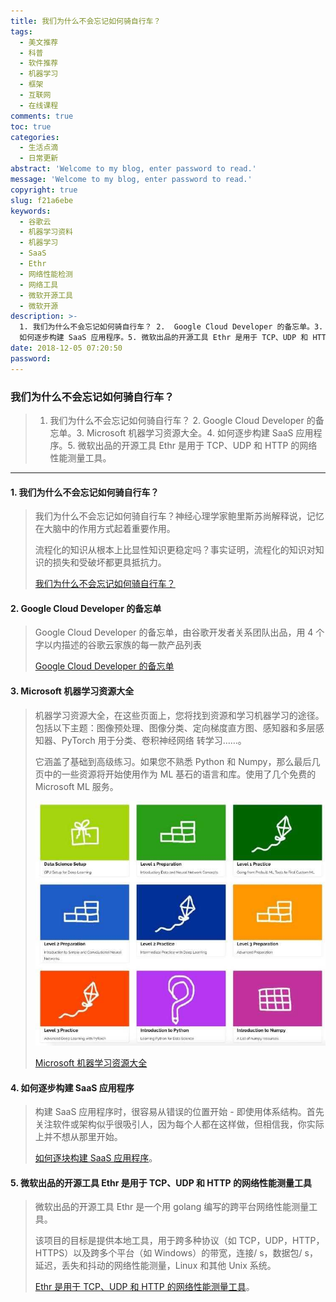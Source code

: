 ```yaml
---
title: 我们为什么不会忘记如何骑自行车？
tags:
  - 美文推荐
  - 科普
  - 软件推荐
  - 机器学习
  - 框架
  - 互联网
  - 在线课程
comments: true
toc: true
categories:
  - 生活点滴
  - 日常更新
abstract: 'Welcome to my blog, enter password to read.'
message: 'Welcome to my blog, enter password to read.'
copyright: true
slug: f21a6ebe
keywords:
  - 谷歌云
  - 机器学习资料
  - 机器学习
  - SaaS
  - Ethr
  - 网络性能检测
  - 网络工具
  - 微软开源工具
  - 微软开源
description: >-
  1. 我们为什么不会忘记如何骑自行车？ 2.  Google Cloud Developer 的备忘单。3. Microsoft 机器学习资源大全。4.
  如何逐步构建 SaaS 应用程序。5. 微软出品的开源工具 Ethr 是用于 TCP、UDP 和 HTTP 的网络性能测量工具。
date: 2018-12-05 07:20:50
password:
---
```

<script type="text/javascript" src="/assets/js/dist/bai.js"></script>

### 我们为什么不会忘记如何骑自行车？
>  1. 我们为什么不会忘记如何骑自行车？ 2.  Google Cloud Developer 的备忘单。3. Microsoft 机器学习资源大全。4. 如何逐步构建 SaaS 应用程序。5. 微软出品的开源工具 Ethr 是用于 TCP、UDP 和 HTTP 的网络性能测量工具。

---

#### 1. 我们为什么不会忘记如何骑自行车？
> 我们为什么不会忘记如何骑自行车？神经心理学家鲍里斯苏尚解释说，记忆在大脑中的作用方式起着重要作用。
>
> 流程化的知识从根本上比显性知识更稳定吗？事实证明，流程化的知识对知识的损失和受破坏都更具抵抗力。
>
> [我们为什么不会忘记如何骑自行车？](https://www.scientificamerican.com/article/why-dont-we-forget-how-to-ride-a-bike/)

#### 2. Google Cloud Developer 的备忘单
> Google Cloud Developer 的备忘单，由谷歌开发者关系团队出品，用 4 个字以内描述的谷歌云家族的每一款产品列表
>
> [Google Cloud Developer 的备忘单](https://github.com/gregsramblings/google-cloud-4-words)

#### 3. Microsoft 机器学习资源大全
> 机器学习资源大全，在这些页面上，您将找到资源和学习机器学习的途径。包括以下主题：图像预处理、图像分类、定向梯度直方图、感知器和多层感知器、PyTorch 用于分类、卷积神经网络
转学习……。
>
> 它涵盖了基础到高级练习。如果您不熟悉 Python 和 Numpy，那么最后几页中的一些资源将开始使用作为 ML 基石的语言和库。使用了几个免费的 Microsoft ML 服务。
>
> ![Microsoft 机器学习资源大全](/images/151/006tNbRwgy1fxvgz2qj4ij30j60g6q3r.jpg)
>
> [Microsoft 机器学习资源大全](https://rheartpython.github.io/navigating-ml/)

#### 4. 如何逐步构建 SaaS 应用程序
> 构建 SaaS 应用程序时，很容易从错误的位置开始 - 即使用体系结构。首先关注软件或架构似乎很吸引人，因为每个人都在这样做，但相信我，你实际上并不想从那里开始。
>
> [如何逐块构建 SaaS 应用程序](https://blog.sentry.io/2018/11/14/how-to-build-saas-application)。

#### 5. 微软出品的开源工具 Ethr 是用于 TCP、UDP 和 HTTP 的网络性能测量工具
>  微软出品的开源工具 Ethr 是一个用 golang 编写的跨平台网络性能测量工具。
>
>  该项目的目标是提供本地工具，用于跨多种协议（如 TCP，UDP，HTTP，HTTPS）以及跨多个平台（如 Windows）的带宽，连接/ s，数据包/ s，延迟，丢失和抖动的网络性能测量，Linux 和其他 Unix 系统。
>
> [Ethr 是用于 TCP、UDP 和 HTTP 的网络性能测量工具](https://github.com/Microsoft/ethr)。




